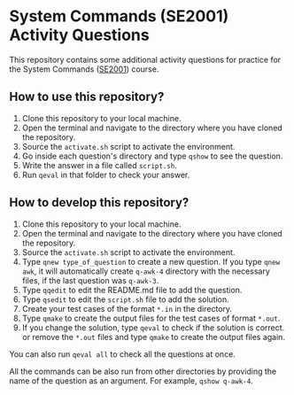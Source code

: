 # System Commands (SE2001) Activity Questions

This repository contains some additional activity
questions for practice for the System Commands
([SE2001](https://study.iitm.ac.in/ds/course_pages/BSSE2001.html)) course.

## How to use this repository?

1. Clone this repository to your local machine.
2. Open the terminal and navigate to the directory where you have cloned the repository.
3. Source the `activate.sh` script to activate the environment.
4. Go inside each question's directory and type `qshow` to see the question.
5. Write the answer in a file called `script.sh`.
6. Run `qeval` in that folder to check your answer.

## How to develop this repository?

1. Clone this repository to your local machine.
2. Open the terminal and navigate to the directory where you have cloned the repository.
3. Source the `activate.sh` script to activate the environment.
4. Type `qnew type_of_question` to create a new question. If you type `qnew awk`,
   it will automatically create `q-awk-4` directory with the necessary files, if
   the last question was `q-awk-3`.
5. Type `qqedit` to edit the README.md file to add the question.
6. Type `qsedit` to edit the `script.sh` file to add the solution.
7. Create your test cases of the format `*.in` in the directory.
8. Type `qmake` to create the output files for the test cases of format `*.out`.
9. If you change the solution, type `qeval` to check if the solution is correct.
   or remove the `*.out` files and type `qmake` to create the output files again.

You can also run `qeval all` to check all the questions at once.

All the commands can be also run from other directories by providing
the name of the question as an argument. For example, `qshow q-awk-4`.
